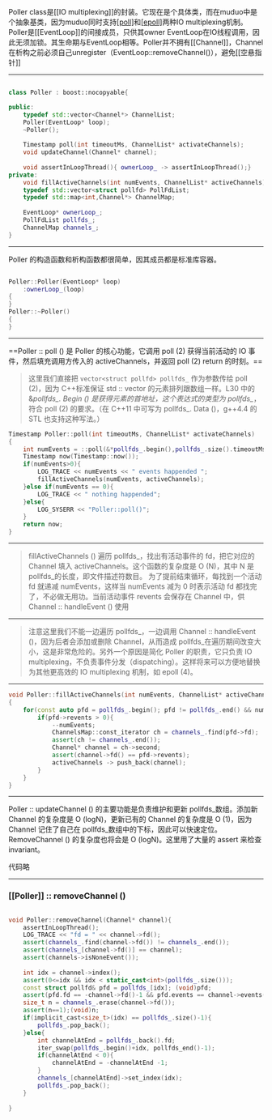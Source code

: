 
Poller class是[[IO multiplexing]]的封装。它现在是个具体类，而在muduo中是个抽象基类，因为muduo同时支持[[poll]](2)和[[epoll]](4)两种IO multiplexing机制。Poller是[[EventLoop]]的间接成员，只供其owner EventLoop在IO线程调用，因此无须加锁。其生命期与EventLoop相等。Poller并不拥有[[Channel]]，Channel在析构之前必须自己unregister（EventLoop::removeChannel()），避免[[空悬指针]]

---

```c++

class Poller : boost::nocopyable{

public:
	typedef std::vector<Channel*> ChannelList;
	Poller(EventLoop* loop);
	~Poller();
	
	Timestamp poll(int timeoutMs, ChannelList* activateChannels);
	void updateChannel(Channel* channel);
	
	void assertInLoopThread(){ ownerLoop_ -> assertInLoopThread();}
private:
	void fillActiveChannels(int numEvents, ChannelList* activeChannels) const;
	typedef std::vector<struct pollfd> PollFdList;
	typedef std::map<int,Channel*> ChannelMap;
	
	EventLoop* ownerLoop_;
	PollFdList pollfds_;
	ChannelMap channels_;
}

```
---

Poller 的构造函数和析构函数都很简单，因其成员都是标准库容器。
```c++

Poller::Poller(EventLoop* loop)
	:ownerLoop_(loop)
{
}
Poller::~Poller()
{
}
```
---

==Poller :: poll () 是 Poller 的核心功能，它调用 poll (2) 获得当前活动的 IO 事件，然后填充调用方传入的 activeChannels，并返回 poll (2) return 的时刻。==

> 这里我们直接把 `vector<struct pollfd> pollfds_` 作为参数传给 poll (2)，因为 C++标准保证 std :: vector 的元素排列跟数组一样。L30 中的&*pollfds_. Begin () 是获得元素的首地址，这个表达式的类型为 pollfds_*，符合 poll (2) 的要求。（在 C++11 中可写为 pollfds_. Data ()，g++4.4 的 STL 也支持这种写法。）

```c++
Timestamp Poller::poll(int timeoutMs, ChannelList* activateChannels)
{
	int numEvents = ::poll(&*pollfds_.begin(),pollfds_.size().timeoutMs);
	Timestamp now(Timestamp::now());
	if(numEvents>0){
		LOG_TRACE << numEvents << " events happended ";
		fillActiveChannels(numEvents, activeChannels);
	}else if(numEvents == 0){
		LOG_TRACE << " nothing happended";
	}else{
		LOG_SYSERR << "Poller::poll()";
	}
	return now;
}

```

---

> fillActiveChannels () 遍历 pollfds_，找出有活动事件的 fd，把它对应的 Channel 填入 activeChannels。这个函数的复杂度是 O (N)，其中 N 是 pollfds_的长度，即文件描述符数目。
> 为了提前结束循环，每找到一个活动 fd 就递减 numEvents，这样当 numEvents 减为 0 时表示活动 fd 都找完了，不必做无用功。当前活动事件 revents 会保存在 Channel 中，供 Channel :: handleEvent () 使用
---

> 注意这里我们不能一边遍历 pollfds_，一边调用 Channel :: handleEvent ()，因为后者会添加或删除 Channel，从而造成 pollfds_在遍历期间改变大小，这是非常危险的。另外一个原因是简化 Poller 的职责，它只负责 IO multiplexing，不负责事件分发（dispatching）。这样将来可以方便地替换为其他更高效的 IO multiplexing 机制，如 epoll (4)。
---
```c++
void Poller::fillActiveChannels(int numEvents, ChannelList* activeChannels) const
{
	for(const auto pfd = pollfds_.begin(); pfd != pollfds_.end() && numEvents > 0; ++pfd){
		if(pfd->revents > 0){
			--numEvents;
			ChannelsMap::const_iterator ch = channels_.find(pfd->fd);
			assert(ch != channels_.end());
			Channel* channel = ch->second;
			assert(channel->fd() == pfd->revents);
			activeChannels -> push_back(channel);
		}
	}
}
```

---
Poller :: updateChannel () 的主要功能是负责维护和更新 pollfds_数组。添加新 Channel 的复杂度是 O (logN)，更新已有的 Channel 的复杂度是 O (1)，因为 Channel 记住了自己在 pollfds_数组中的下标，因此可以快速定位。RemoveChannel () 的复杂度也将会是 O (logN)。这里用了大量的 assert 来检查 invariant。

代码略

---

### [[Poller]] :: removeChannel ()
```c++

void Poller::removeChannel(Channel* channel){
	assertInLoopThread();
	LOG_TRACE << "fd = " << channel->fd();
	assert(channels_.find(channel->fd()) != channels_.end());
	assert(channels_[channel->fd()] == channel);
	assert(channels->isNoneEvent());
	
	int idx = channel->index();
	assert(0<=idx && idx < static_cast<int>(pollfds_.size()));
	const struct pollfd& pfd = pollfds_[idx]; (void)pfd;
	assert(pfd.fd == -channel->fd()-1 && pfd.events == channel->events());
	size_t n = channels_.erase(channel->fd());
	assert(n==1);(void)n;
	if(implicit_cast<size_t>(idx) == pollfds_.size()-1){
		pollfds_.pop_back();
	}else{
		int channelAtEnd = pollfds_.back().fd;
		iter_swap(pollfds_.begin()+idx, pollfds_end()-1);
		if(channelAtEnd < 0){
			channelAtEnd = -channelAtEnd -1;
		}
		channels_[channelAtEnd]->set_index(idx);
		pollfds_.pop_back();
	}
	
}
```

